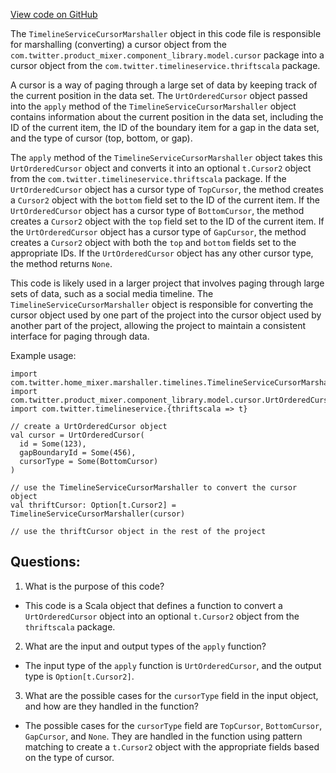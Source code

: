 [View code on GitHub](https://github.com/misbahsy/the-algorithm/home-mixer/server/src/main/scala/com/twitter/home_mixer/marshaller/timelines/TimelineServiceCursorMarshaller.scala)

The `TimelineServiceCursorMarshaller` object in this code file is responsible for marshalling (converting) a cursor object from the `com.twitter.product_mixer.component_library.model.cursor` package into a cursor object from the `com.twitter.timelineservice.thriftscala` package. 

A cursor is a way of paging through a large set of data by keeping track of the current position in the data set. The `UrtOrderedCursor` object passed into the `apply` method of the `TimelineServiceCursorMarshaller` object contains information about the current position in the data set, including the ID of the current item, the ID of the boundary item for a gap in the data set, and the type of cursor (top, bottom, or gap).

The `apply` method of the `TimelineServiceCursorMarshaller` object takes this `UrtOrderedCursor` object and converts it into an optional `t.Cursor2` object from the `com.twitter.timelineservice.thriftscala` package. If the `UrtOrderedCursor` object has a cursor type of `TopCursor`, the method creates a `Cursor2` object with the `bottom` field set to the ID of the current item. If the `UrtOrderedCursor` object has a cursor type of `BottomCursor`, the method creates a `Cursor2` object with the `top` field set to the ID of the current item. If the `UrtOrderedCursor` object has a cursor type of `GapCursor`, the method creates a `Cursor2` object with both the `top` and `bottom` fields set to the appropriate IDs. If the `UrtOrderedCursor` object has any other cursor type, the method returns `None`.

This code is likely used in a larger project that involves paging through large sets of data, such as a social media timeline. The `TimelineServiceCursorMarshaller` object is responsible for converting the cursor object used by one part of the project into the cursor object used by another part of the project, allowing the project to maintain a consistent interface for paging through data. 

Example usage:

```
import com.twitter.home_mixer.marshaller.timelines.TimelineServiceCursorMarshaller
import com.twitter.product_mixer.component_library.model.cursor.UrtOrderedCursor
import com.twitter.timelineservice.{thriftscala => t}

// create a UrtOrderedCursor object
val cursor = UrtOrderedCursor(
  id = Some(123),
  gapBoundaryId = Some(456),
  cursorType = Some(BottomCursor)
)

// use the TimelineServiceCursorMarshaller to convert the cursor object
val thriftCursor: Option[t.Cursor2] = TimelineServiceCursorMarshaller(cursor)

// use the thriftCursor object in the rest of the project
```
## Questions: 
 1. What is the purpose of this code?
- This code is a Scala object that defines a function to convert a `UrtOrderedCursor` object into an optional `t.Cursor2` object from the `thriftscala` package.

2. What are the input and output types of the `apply` function?
- The input type of the `apply` function is `UrtOrderedCursor`, and the output type is `Option[t.Cursor2]`.

3. What are the possible cases for the `cursorType` field in the input object, and how are they handled in the function?
- The possible cases for the `cursorType` field are `TopCursor`, `BottomCursor`, `GapCursor`, and `None`. They are handled in the function using pattern matching to create a `t.Cursor2` object with the appropriate fields based on the type of cursor.